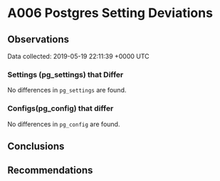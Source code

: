 # A006 Postgres Setting Deviations #

## Observations ##
Data collected: 2019-05-19 22:11:39 +0000 UTC  

### Settings (pg_settings) that Differ ###

No differences in `pg_settings` are found.

### Configs(pg_config) that differ ###

No differences in `pg_config` are found.



## Conclusions ##


## Recommendations ##

